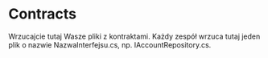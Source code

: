 Contracts
=======

Wrzucajcie tutaj Wasze pliki z kontraktami.
Każdy zespół wrzuca tutaj jeden plik o nazwie NazwaInterfejsu.cs, np. IAccountRepository.cs.
